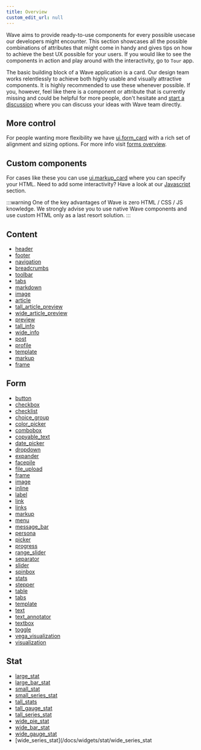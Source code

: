 ```yaml
---
title: Overview
custom_edit_url: null
---
```


Wave aims to provide ready-to-use components for every possible usecase our developers might encounter. This section
showcases all the possible combinations of attributes that might come in handy and gives tips on how to achieve the best UX
possible for your users. If you would like to see the components in action and play around with the interactivity, go to `Tour` app.

The basic building block of a Wave application is a card. Our design team works relentlessly to achieve both highly usable
and visually attractive components. It is highly recommended to use these whenever possible. If you, however, feel like there is
a component or attribute that is currently missing and could be helpful for more people, don't hesitate and [start a discussion](https://github.com/h2oai/wave/discussions) where you can discuss your ideas with Wave team directly.

## More control

For people wanting more flexibility we have [ui.form_card](/docs/api/ui#form_card) with a rich set of alignment and sizing options.
For more info visit [forms overview](/docs/widgets/form/overview).

## Custom components

For cases like these you can use [ui.markup_card](/docs/api/ui#markup_card) where you can specify your HTML. Need to add some interactivity? Have a look at our [Javascript](/docs/javascript) section.

:::warning
One of the key advantages of Wave is zero HTML / CSS / JS knowledge. We strongly advise you to use
native Wave components and use custom HTML only as a last resort solution.
:::

## Content

- [header](/docs/widgets/content/header)
- [footer](/docs/widgets/content/footer)
- [navigation](/docs/widgets/content/navigation)
- [breadcrumbs](/docs/widgets/content/breadcrumbs)
- [toolbar](/docs/widgets/content/toolbar)
- [tabs](/docs/widgets/content/tabs)
- [markdown](/docs/widgets/content/markdown)
- [image](/docs/widgets/content/image)
- [article](/docs/widgets/content/article)
- [tall_article_preview](/docs/widgets/content/tall_article_preview)
- [wide_article_preview](/docs/widgets/content/wide_article_preview)
- [preview](/docs/widgets/content/preview)
- [tall_info](/docs/widgets/content/tall_info)
- [wide_info](/docs/widgets/content/wide_info)
- [post](/docs/widgets/content/post)
- [profile](/docs/widgets/content/profile)
- [template](/docs/widgets/content/template)
- [markup](/docs/widgets/content/markup)
- [frame](/docs/widgets/content/frame)

## Form

- [button](/docs/widgets/form/button)
- [checkbox](/docs/widgets/form/checkbox)
- [checklist](/docs/widgets/form/checklist)
- [choice_group](/docs/widgets/form/choice_group)
- [color_picker](/docs/widgets/form/color_picker)
- [combobox](/docs/widgets/form/combobox)
- [copyable_text](/docs/widgets/form/copyable_text)
- [date_picker](/docs/widgets/form/date_picker)
- [dropdown](/docs/widgets/form/dropdown)
- [expander](/docs/widgets/form/expander)
- [facepile](/docs/widgets/form/facepile)
- [file_upload](/docs/widgets/form/file_upload)
- [frame](/docs/widgets/form/frame)
- [image](/docs/widgets/form/image)
- [inline](/docs/widgets/form/inline)
- [label](/docs/widgets/form/label)
- [link](/docs/widgets/form/link)
- [links](/docs/widgets/form/links)
- [markup](/docs/widgets/form/markup)
- [menu](/docs/widgets/form/menu)
- [message_bar](/docs/widgets/form/message_bar)
- [persona](/docs/widgets/form/persona)
- [picker](/docs/widgets/form/picker)
- [progress](/docs/widgets/form/progress)
- [range_slider](/docs/widgets/form/range_slider)
- [separator](/docs/widgets/form/separator)
- [slider](/docs/widgets/form/slider)
- [spinbox](/docs/widgets/form/spinbox)
- [stats](/docs/widgets/form/stats)
- [stepper](/docs/widgets/form/stepper)
- [table](/docs/widgets/form/table)
- [tabs](/docs/widgets/form/tabs)
- [template](/docs/widgets/form/template)
- [text](/docs/widgets/form/text)
- [text_annotator](/docs/widgets/form/text_annotator)
- [textbox](/docs/widgets/form/textbox)
- [toggle](/docs/widgets/form/toggle)
- [vega_visualization](/docs/widgets/form/vega_visualization)
- [visualization](/docs/widgets/form/visualization)

## Stat

- [large_stat](/docs/widgets/stat/large_stat)
- [large_bar_stat](/docs/widgets/stat/large_bar_stat)
- [small_stat](/docs/widgets/stat/small_stat)
- [small_series_stat](/docs/widgets/stat/small_series_stat)
- [tall_stats](/docs/widgets/stat/tall_stats)
- [tall_gauge_stat](/docs/widgets/stat/tall_gauge_stat)
- [tall_series_stat](/docs/widgets/stat/tall_series_stat)
- [wide_pie_stat](/docs/widgets/stat/wide_pie_stat)
- [wide_bar_stat](/docs/widgets/stat/wide_bar_stat)
- [wide_gauge_stat](/docs/widgets/stat/wide_gauge_stat)
- [wide_series_stat](/docs/widgets/stat/wide_series_stat
